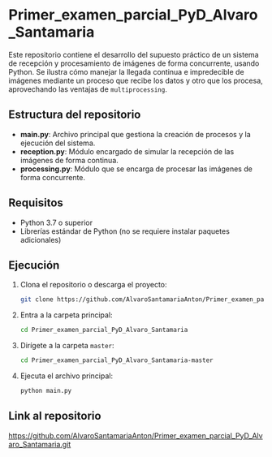 # Primer_examen_parcial_PyD_Alvaro_Santamaria

Este repositorio contiene el desarrollo del supuesto práctico de un sistema de recepción y procesamiento de imágenes de forma concurrente, 
usando Python. Se ilustra cómo manejar la llegada continua e impredecible de imágenes mediante un proceso que recibe los datos y otro que
los procesa, aprovechando las ventajas de `multiprocessing`.

## Estructura del repositorio

- **main.py**: Archivo principal que gestiona la creación de procesos y la ejecución del sistema.
- **reception.py**: Módulo encargado de simular la recepción de las imágenes de forma continua.
- **processing.py**: Módulo que se encarga de procesar las imágenes de forma concurrente.

## Requisitos

- Python 3.7 o superior
- Librerías estándar de Python (no se requiere instalar paquetes adicionales)

## Ejecución

1. Clona el repositorio o descarga el proyecto:
   ```bash
   git clone https://github.com/AlvaroSantamariaAnton/Primer_examen_parcial_PyD_Alvaro_Santamaria.git

2. Entra a la carpeta principal:
    ```bash
    cd Primer_examen_parcial_PyD_Alvaro_Santamaria

3. Dirígete a la carpeta `master`:
    ```bash
    cd Primer_examen_parcial_PyD_Alvaro_Santamaria-master

4. Ejecuta el archivo principal:
    ```bash
    python main.py

## Link al repositorio

https://github.com/AlvaroSantamariaAnton/Primer_examen_parcial_PyD_Alvaro_Santamaria.git